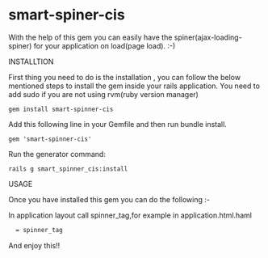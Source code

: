 smart-spiner-cis
=================

With the help of this gem you can easily have the spiner(ajax-loading-spiner) for your application  on load(page load). :-)


INSTALLTION

First thing you need to do is the installation , you can follow the below mentioned steps to install the gem inside your rails application.
You need to add sudo if you are not using rvm(ruby version manager)

```
gem install smart-spinner-cis
```

Add this following line in your Gemfile and then run bundle install.
```
gem 'smart-spinner-cis'
```

Run the generator command:

```
rails g smart_spinner_cis:install
```

USAGE

Once you have installed this gem you can do the following :-


In application layout call spinner_tag,for example in application.html.haml

```HTML
  = spinner_tag
```

And enjoy this!!
